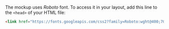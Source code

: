 The mockup uses *Roboto* font. To access it in your layout,
add this line to the `<head>` of your HTML file:
```html
<link href="https://fonts.googleapis.com/css2?family=Roboto:wght@400;700&display=swap" rel="stylesheet">
```